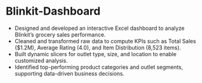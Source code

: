 # Blinkit-Dashboard
- Designed and developed an interactive Excel dashboard to analyze Blinkit’s grocery sales performance.
- Cleaned and transformed raw data to compute KPIs such as Total Sales ($1.2M), Average Rating (4.0), and Item Distribution (8,523 items).
- Built dynamic slicers for outlet type, size, and location to enable customized analysis.
- Identified top-performing product categories and outlet segments, supporting data-driven business decisions.
